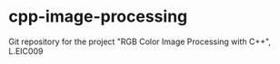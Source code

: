 # cpp-image-processing
Git repository for the project "RGB Color Image Processing with C++", L.EIC009
